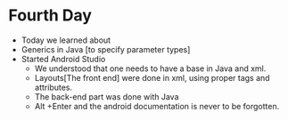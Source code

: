 # Fourth Day
- Today we learned about 
- Generics in Java [to specify parameter types]
- Started Android Studio
  - We understood that one needs to have a base in Java and xml.
  - Layouts[The front end] were done in xml, using proper tags and attributes.
  - The back-end part was done with Java
  - Alt +Enter and the android documentation is never to be forgotten.
